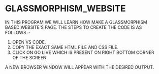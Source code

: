 # GLASSMORPHISM_WEBSITE

IN THIS PROGRAM WE WILL LEARN HOW MAKE A GLASSMORPHISM BASED WEBSITE'S PAGE. THE STEPS TO CREATE THE CODE IS AS FOLLOWS :-
1) OPEN VS CODE.
2) COPY THE EXACT SAME HTML FILE AND CSS FILE.
3) CLICK ON GO LIVE WHICH IS PRESENT ON RIGHT BOTTOM CORNER OF THE SCREEN.

A NEW BROWSER WINDOW WILL APPEAR WITH THE DESIRED OUTPUT.
